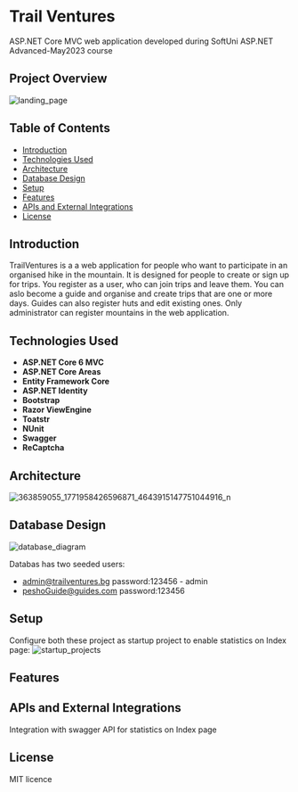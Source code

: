 # Trail Ventures
ASP.NET Core MVC web application developed during SoftUni ASP.NET Advanced-May2023 course
## Project Overview
![landing_page](https://github.com/zhulietailieva/ASP.NET-Advanced/assets/91086964/3f19856a-5249-4193-a738-20e0d680fbdb)

## Table of Contents

- [Introduction](#introduction)
- [Technologies Used](#technologies-used)
- [Architecture](#architecture)
- [Database Design](#database-design)
- [Setup](#setup)
- [Features](#features)
- [APIs and External Integrations](#apis-and-external-integrations)
- [License](#license)

## Introduction
TrailVentures is a a web application for people who want to participate in an organised hike in the mountain. 
It is designed for people to create or sign up for trips. You register as a user, who can join trips and leave them. You can aslo become a guide and organise and create trips that are one or more days. Guides can also register huts and edit existing ones. Only administrator can register mountains in the web application.
## Technologies Used

- **ASP.NET Core 6 MVC**
- **ASP.NET Core Areas**
- **Entity Framework Core**
- **ASP.NET Identity**
- **Bootstrap**
- **Razor ViewEngine**
- **Toatstr**
- **NUnit**
- **Swagger**
- **ReCaptcha**

## Architecture
![363859055_1771958426596871_4643915147751044916_n](https://github.com/zhulietailieva/ASP.NET-Advanced/assets/91086964/273e5692-5e14-4d25-baed-6b180d1ec9b6)

## Database Design
![database_diagram](https://github.com/zhulietailieva/ASP.NET-Advanced/assets/91086964/aeede285-c4e8-4cbd-8963-71b0ef75c047)

Databas has two seeded users:
- admin@trailventures.bg    password:123456 - admin 
- peshoGuide@guides.com     password:123456

## Setup
Configure both these project as startup project to enable statistics on Index page:
![startup_projects](https://github.com/zhulietailieva/ASP.NET-Advanced/assets/91086964/abd7e1ce-14db-43b1-a682-b822460aff1d)

## Features

## APIs and External Integrations

Integration with swagger API for statistics on Index page

## License
MIT licence
